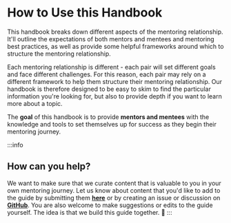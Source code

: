 # How to Use this Handbook

This handbook breaks down different aspects of the mentoring relationship. It'll outline the expectations of both mentors and mentees and mentoring best practices, as well as provide some helpful frameworks around which to structure the mentoring relationship.&#x20;

Each mentoring relationship is different - each pair will set different goals and face different challenges. For this reason, each pair may rely on a different framework to help them structure their mentoring relationship. Our handbook is therefore designed to be easy to skim to find the particular information you're looking for, but also to provide depth if you want to learn more about a  topic.&#x20;
 
The **goal** of this handbook is to provide **mentors and mentees** with the knowledge and tools to set themselves up for success as they begin their mentoring journey.


:::info
## How can you help?

We want to make sure that we curate content that is valuable to you in your own mentoring journey. Let us know about content that you'd like to add to the guide by submitting them [**here**](https://docs.google.com/forms/d/e/1FAIpQLSe_XUlRPUp80cmYXLjnkmhjjPJJpdCUzUjn3wmGt_CzjisFZw/viewform?usp=sf_link) or by creating an issue or discussion on [**GitHub**](https://github.com/OfferZen-Community/developer-mentoring/issues). You are also welcome to make suggestions or edits to the guide yourself. The idea is that we build this guide together. :rocket:
:::